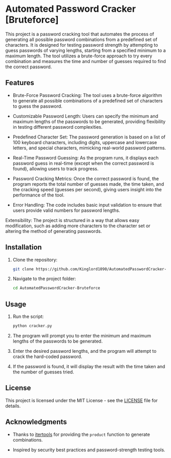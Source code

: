 
# Automated Password Cracker [Bruteforce]

This project is a password cracking tool that automates the process of generating all possible password combinations from a predefined set of characters. It is designed for testing password strength by attempting to guess passwords of varying lengths, starting from a specified minimum to a maximum length. The tool utilizes a brute-force approach to try every combination and measures the time and number of guesses required to find the correct password.


## Features

- Brute-Force Password Cracking: The tool uses a brute-force algorithm to generate all possible combinations of a predefined set of characters to guess the password.

- Customizable Password Length: Users can specify the minimum and maximum lengths of the passwords to be generated, providing flexibility in testing different password complexities.

- Predefined Character Set: The password generation is based on a list of 100 keyboard characters, including digits, uppercase and lowercase letters, and special characters, mimicking real-world password patterns.

- Real-Time Password Guessing: As the program runs, it displays each password guess in real-time (except when the correct password is found), allowing users to track progress.

- Password Cracking Metrics: Once the correct password is found, the program reports the total number of guesses made, the time taken, and the cracking speed (guesses per second), giving users insight into the performance of the tool.

- Error Handling: The code includes basic input validation to ensure that users provide valid numbers for password lengths.

Extensibility: The project is structured in a way that allows easy modification, such as adding more characters to the character set or altering the method of generating passwords.


## Installation

1. Clone the repository:
    ```bash
    git clone https://github.com/Kinglord1090/AutomatedPasswordCracker-Bruteforce.git
    ```
2. Navigate to the project folder:
    ```bash
    cd AutomatedPasswordCracker-Bruteforce
    ```
## Usage

1. Run the script:
    ```bash
    python cracker.py
    ```
2. The program will prompt you to enter the minimum and maximum lengths of the passwords to be generated.

3. Enter the desired password lengths, and the program will attempt to crack the hard-coded password.

4. If the password is found, it will display the result with the time taken and the number of guesses tried.


## License

This project is licensed under the MIT License - see the [LICENSE](LICENSE) file for details.


## Acknowledgments

- Thanks to [itertools](https://docs.python.org/3/library/itertools.html) for providing the `product` function to generate combinations.

- Inspired by security best practices and password-strength testing tools.